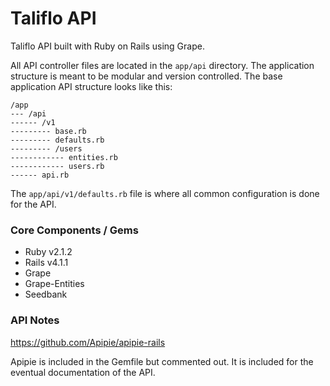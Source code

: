 Taliflo API
===============

Taliflo API built with Ruby on Rails using Grape.

All API controller files are located in the ```app/api``` directory. The application structure is meant to be modular and version controlled. The base application API structure looks like this:

```
/app
--- /api
------ /v1
--------- base.rb
--------- defaults.rb
--------- /users
------------ entities.rb
------------ users.rb
------ api.rb
```

The ```app/api/v1/defaults.rb``` file is where all common configuration is done for the API.

### Core Components / Gems

- Ruby v2.1.2
- Rails v4.1.1
- Grape
- Grape-Entities
- Seedbank

### API Notes

https://github.com/Apipie/apipie-rails

Apipie is included in the Gemfile but commented out. It is included for the eventual documentation of the API.
